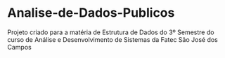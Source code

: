 # Analise-de-Dados-Publicos
Projeto criado para a matéria de Estrutura de Dados do 3º Semestre do curso de Análise e Desenvolvimento de Sistemas da Fatec São José dos Campos

